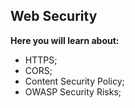 ## Web Security

**Here you will learn about:**

- HTTPS;
- CORS;
- Content Security Policy;
- OWASP Security Risks;

